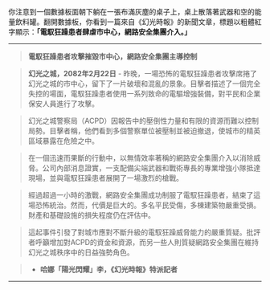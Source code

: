 你注意到一個數據板面朝下躺在一張布滿灰塵的桌子上，桌上散落著武器和空的能量飲料罐。翻開數據板，你看到一篇來自《幻光時報》的新聞文章，標題以粗體紅字顯示：**「電馭狂躁患者肆虐市中心，網路安全集團介入。」**

---

> **電馭狂躁患者攻擊摧毀市中心，網路安全集團主導控制**

> **幻光之城，2082年2月22日** - 昨晚，一場恐怖的電馭狂躁患者攻擊席捲了幻光之城的市中心，留下了一片破壞和混亂的景象。目擊者描述了一個完全失控的場面，電馭狂躁患者使用一系列致命的電驅增強裝備，對平民和企業保安人員進行了攻擊。

> 幻光之城警察局（ACPD）因報告中的壓倒性力量和有限的資源而難以控制局勢。目擊者稱，他們看到多個警察單位被壓制並被迫撤退，使城市的精英區域暴露在危險之中。

> 在一個迅速而果斷的行動中，以無情效率著稱的網路安全集團介入以消除威脅。公司內部消息證實，一支配備尖端武器和戰術專長的專業增強小隊抵達現場，並與電馭狂躁患者展開了一場激烈的槍戰。

> 經過超過一小時的激戰，網路安全集團成功制服了電馭狂躁患者，結束了這場恐怖統治。然而，代價是巨大的。多名平民受傷，多棟建築物嚴重受損。財產和基礎設施的損失程度仍在評估中。

> 這起事件引發了對城市應對不斷升級的電馭狂躁威脅能力的嚴重質疑。批評者呼籲增加對ACPD的資金和資源，而另一些人則質疑網路安全集團在維持幻光之城秩序中的日益強勢角色。

> - **哈娜「陽光閃耀」李，《幻光時報》特派記者**

---
